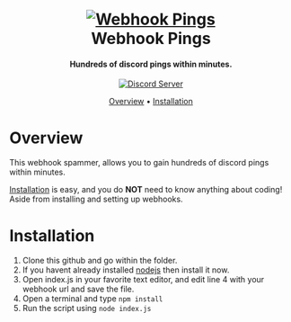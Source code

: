 <h1 align="center">
  <br>
  <a href="https://github.com/TheVoidPros/webhook-pings/"><img src="https://discord.mx/wQc55zAAva.png" alt="Webhook Pings"></a>
  <br>
  Webhook Pings
  <br>
</h1>

<h4 align="center">Hundreds of discord pings within minutes.</h4>

<p align="center">
  <a href="https://discord.gg/Hnmhbhn">
    <img src="https://discordapp.com/api/guilds/759903493737414656/widget.png?style=shield" alt="Discord Server">
  </a>
</p>
<p align="center">
  <a href="#overview">Overview</a>
  •
  <a href="#installation">Installation</a>
</p>

# Overview

This webhook spammer, allows you to gain hundreds of discord pings within minutes.

[Installation](#installation) is easy, and you do **NOT** need to know anything about coding! Aside
from installing and setting up webhooks.

# Installation
1. Clone this github and go within the folder.
2. If you havent already installed [nodejs](https://nodejs.org/) then install it now.
3. Open index.js in your favorite text editor, and edit line 4 with your webhook url and save the file.
4. Open a terminal and type `npm install`
5. Run the script using `node index.js`
